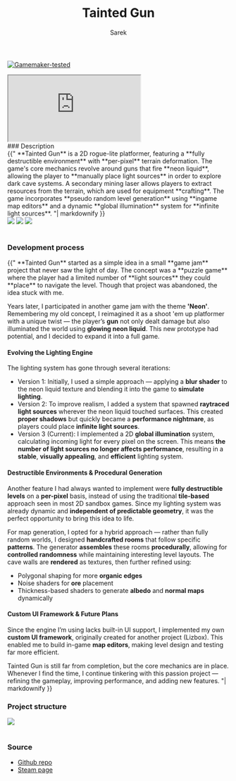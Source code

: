 ﻿---
title: Tainted Gun
author: Sarek
layout: page
---
[![Gamemaker-tested](https://img.shields.io/badge/GameMaker-orange?style=flat&logo=gamemaker&label=Made%20with)](https://gamemaker.io)

<iframe src="https://www.youtube.com/embed/LcZ-spIuBZ0?si=cvgeyEmwaPGClQUd" allow="autoplay; encrypted-media; fullscreen;"></iframe>
<br>
### Description
<div class="blockText"> {{"
**Tainted Gun** is a 2D rogue-lite platformer, featuring a **fully destructible environment** with **per-pixel** terrain
deformation. The game's core mechanics revolve around guns that fire **neon liquid**, allowing the player to **manually
place light sources** in order to explore dark cave systems. A secondary mining laser allows players to extract resources
from the terrain, which are used for equipment **crafting**. The game incorporates **pseudo random level generation** using
**ingame map editors** and a dynamic **global illumination** system for **infinite light sources**.
"| markdownify }} </div>

<div class="screenshots">
    <img src="../../../assets/images/tainted gun/screenshot1.png">
    <img src="../../../assets/images/tainted gun/screenshot2.png">
    <img src="../../../assets/images/tainted gun/screenshot3.png">
</div>
<br>

### Development process
<div class="blockText"> {{"
**Tainted Gun** started as a simple idea in a small **game jam** project that never saw the light of day. The concept was a
**puzzle game** where the player had a limited number of **light sources** they could **place** to navigate the level. Though
that project was abandoned, the idea stuck with me.

Years later, I participated in another game jam with the theme **'Neon'**. Remembering my old concept, I reimagined it as a
shoot 'em up platformer with a unique twist — the player’s **gun** not only dealt damage but also illuminated the world using
**glowing neon liquid**. This new prototype had potential, and I decided to expand it into a full game.

#### Evolving the Lighting Engine
The lighting system has gone through several iterations:

* Version 1: Initially, I used a simple approach — applying a **blur shader** to the neon liquid texture and blending it
into the game to **simulate lighting**.
* Version 2: To improve realism, I added a system that spawned **raytraced light sources** wherever the neon liquid
touched surfaces. This created **proper shadows** but quickly became a **performance nightmare**, as players could
place **infinite light sources**.
* Version 3 (Current): I implemented a 2D **global illumination** system, calculating incoming light for every pixel
on the screen. This means **the number of light sources no longer affects performance**, resulting in a **stable**,
**visually appealing**, and **efficient** lighting system.

#### Destructible Environments & Procedural Generation
Another feature I had always wanted to implement were **fully destructible levels** on a **per-pixel** basis, instead
of using the traditional **tile-based** approach seen in most 2D sandbox games. Since my lighting system was already
dynamic and **independent of predictable geometry**, it was the perfect opportunity to bring this idea to life.

For map generation, I opted for a hybrid approach — rather than fully random worlds, I designed **handcrafted rooms**
that follow specific **patterns**. The generator **assembles** these rooms **procedurally**, allowing for **controlled randomness**
while maintaining interesting level layouts. The cave walls are **rendered** as textures, then further refined using:

* Polygonal shaping for more **organic edges**
* Noise shaders for **ore** placement
* Thickness-based shaders to generate **albedo** and **normal maps** dynamically

#### Custom UI Framework & Future Plans
Since the engine I’m using lacks built-in UI support, I implemented my own **custom UI framework**, originally created
for another project (Lizbox). This enabled me to build in-game **map editors**, making level design and testing far
more efficient.

Tainted Gun is still far from completion, but the core mechanics are in place. Whenever I find the time, I continue
tinkering with this passion project — refining the gameplay, improving performance, and adding new features.
"| markdownify }} </div>

### Project structure
<div class="structure">
    <img src="../../../assets/images/tainted gun/structure.png">
</div>
<br>

### Source
* [Github repo](https://github.com/sareklambert/tainted-gun-public)
* [Steam page](https://store.steampowered.com/app/1868350/Tainted_Gun)
